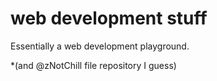 # web development stuff

Essentially a web development playground.

*(and @zNotChill file repository I guess)
